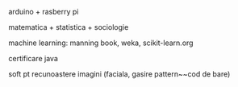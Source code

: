 arduino + rasberry pi

matematica + statistica + sociologie

machine learning: manning book, weka, scikit-learn.org

certificare java

soft pt recunoastere imagini (faciala, gasire pattern~~cod de bare)


